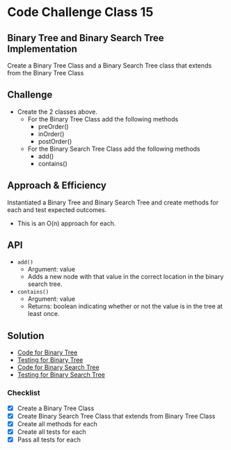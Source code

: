 # Code Challenge Class 15

## Binary Tree and Binary Search Tree Implementation

Create a Binary Tree Class and a Binary Search Tree class that extends from the Binary Tree Class

## Challenge

- Create the 2 classes above.
  - For the Binary Tree Class add the following methods
    - preOrder()
    - inOrder()
    - postOrder()
  - For the Binary Search Tree Class add the following methods
    - add()
    - contains()

## Approach & Efficiency

Instantiated a Binary Tree and Binary Search Tree and create methods for each and test expected outcomes.

- This is an O(n) approach for each.

## API

- `add()`
  - Argument: value
  - Adds a new node with that value in the correct location in the binary search tree.
- `contains()`
  - Argument: value
  - Returns: boolean indicating whether or not the value is in the tree at least once.

## Solution

- [Code for Binary Tree](/javascript/401-code-challenges/binary-tree/index.js)
- [Testing for Binary Tree](/javascript/401-code-challenges/binary-tree/__tests__/index.test.js)
- [Code for Binary Search Tree](/javascript/401-code-challenges/binary-search-tree/index.js)
- [Testing for Binary Search Tree](/javascript/401-code-challenges/binary-search-tree/__tests__/index.test.js)

### Checklist

- [x] Create a Binary Tree Class
- [x] Create Binary Search Tree Class that extends from Binary Tree Class
- [x] Create all methods for each
- [x] Create all tests for each
- [x] Pass all tests for each
